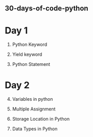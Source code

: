 ## 30-days-of-code-python


# Day 1

1. Python Keyword

2. Yield keyword

3. Python Statement


# Day 2

4. Variables in python

5. Multiple Assignment

6. Storage Location in Python

7. Data Types in Python

